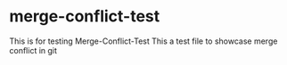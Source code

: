 # merge-conflict-test
This is for testing Merge-Conflict-Test
This a test file to showcase merge conflict in git
